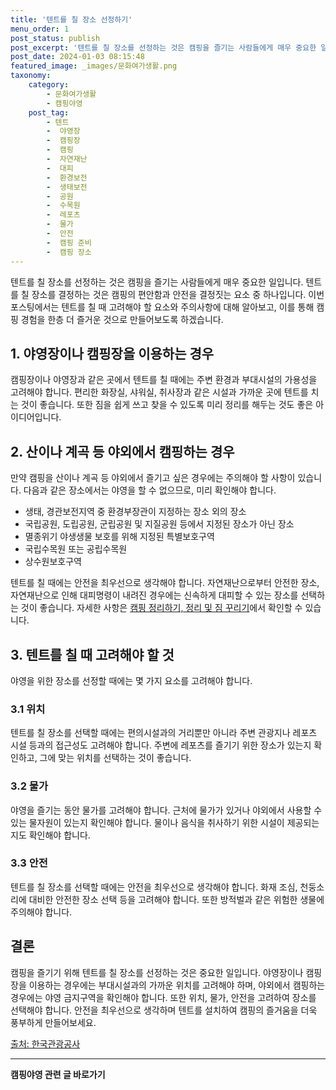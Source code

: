 ```yaml
---
title: '텐트를 칠 장소 선정하기'
menu_order: 1
post_status: publish
post_excerpt: '텐트를 칠 장소를 선정하는 것은 캠핑을 즐기는 사람들에게 매우 중요한 일입니다. 텐트를 칠 장소를 결정하는 것은 캠핑의 편안함과 안전을 결정짓는 요소 중 하나입니다. 이번 포스팅에서는 텐트를 칠 때 고려해야 할 요소와 주의사항에 대해 알아보고, 이를 통해 캠핑 경험을 한층 더 즐거운 것으로 만들어보도록 하겠습니다.'
post_date: 2024-01-03 08:15:48
featured_image: _images/문화여가생활.png
taxonomy:
    category:
        - 문화여가생활
        - 캠핑야영
    post_tag:
        - 텐트
        -  야영장
        -  캠핑장
        -  캠핑
        -  자연재난
        -  대피
        -  환경보전
        -  생태보전
        -  공원
        -  수목원
        -  레포츠
        -  물가
        -  안전
        -  캠핑 준비
        -  캠핑 장소
---
```




텐트를 칠 장소를 선정하는 것은 캠핑을 즐기는 사람들에게 매우 중요한 일입니다. 텐트를 칠 장소를 결정하는 것은 캠핑의 편안함과 안전을 결정짓는 요소 중 하나입니다. 이번 포스팅에서는 텐트를 칠 때 고려해야 할 요소와 주의사항에 대해 알아보고, 이를 통해 캠핑 경험을 한층 더 즐거운 것으로 만들어보도록 하겠습니다.

## 1. 야영장이나 캠핑장을 이용하는 경우

캠핑장이나 야영장과 같은 곳에서 텐트를 칠 때에는 주변 환경과 부대시설의 가용성을 고려해야 합니다. 편리한 화장실, 샤워실, 취사장과 같은 시설과 가까운 곳에 텐트를 치는 것이 좋습니다. 또한 짐을 쉽게 쓰고 찾을 수 있도록 미리 정리를 해두는 것도 좋은 아이디어입니다.

## 2. 산이나 계곡 등 야외에서 캠핑하는 경우

만약 캠핑을 산이나 계곡 등 야외에서 즐기고 싶은 경우에는 주의해야 할 사항이 있습니다. 다음과 같은 장소에서는 야영을 할 수 없으므로, 미리 확인해야 합니다.

- 생태, 경관보전지역 중 환경부장관이 지정하는 장소 외의 장소
- 국립공원, 도립공원, 군립공원 및 지질공원 등에서 지정된 장소가 아닌 장소
- 멸종위기 야생생물 보호를 위해 지정된 특별보호구역
- 국립수목원 또는 공립수목원
- 상수원보호구역

텐트를 칠 때에는 안전을 최우선으로 생각해야 합니다. 자연재난으로부터 안전한 장소, 자연재난으로 인해 대피명령이 내려진 경우에는 신속하게 대피할 수 있는 장소를 선택하는 것이 좋습니다. 자세한 사항은 [캠핑 정리하기, 정리 및 짐 꾸리기](https://blog.link)에서 확인할 수 있습니다.

## 3. 텐트를 칠 때 고려해야 할 것

야영을 위한 장소를 선정할 때에는 몇 가지 요소를 고려해야 합니다.

### 3.1 위치

텐트를 칠 장소를 선택할 때에는 편의시설과의 거리뿐만 아니라 주변 관광지나 레포츠 시설 등과의 접근성도 고려해야 합니다. 주변에 레포츠를 즐기기 위한 장소가 있는지 확인하고, 그에 맞는 위치를 선택하는 것이 좋습니다.

### 3.2 물가

야영을 즐기는 동안 물가를 고려해야 합니다. 근처에 물가가 있거나 야외에서 사용할 수 있는 물자원이 있는지 확인해야 합니다. 물이나 음식을 취사하기 위한 시설이 제공되는지도 확인해야 합니다.

### 3.3 안전

텐트를 칠 장소를 선택할 때에는 안전을 최우선으로 생각해야 합니다. 화재 조심, 천둥소리에 대비한 안전한 장소 선택 등을 고려해야 합니다. 또한 방적벌과 같은 위험한 생물에 주의해야 합니다.

## 결론

캠핑을 즐기기 위해 텐트를 칠 장소를 선정하는 것은 중요한 일입니다. 야영장이나 캠핑장을 이용하는 경우에는 부대시설과의 가까운 위치를 고려해야 하며, 야외에서 캠핑하는 경우에는 야영 금지구역을 확인해야 합니다. 또한 위치, 물가, 안전을 고려하여 장소를 선택해야 합니다. 안전을 최우선으로 생각하며 텐트를 설치하여 캠핑의 즐거움을 더욱 풍부하게 만들어보세요.

[출처: 한국관광공사](www.visitkorea.or.kr)
<!-- wp:separator -->
<hr class="wp-block-separator has-alpha-channel-opacity"/>
<!-- /wp:separator -->

<!-- wp:group {"backgroundColor":"base","layout":{"type":"constrained"}} -->
<div class="wp-block-group has-base-background-color has-background"><!-- wp:paragraph {"align":"center","fontSize":"medium"} -->
<p class="has-text-align-center has-large-font-size"><strong>캠핑야영 관련 글 바로가기</strong></p>
<!-- /wp:paragraph -->


<!-- wp:latest-posts
{"categories":[{"id":16146,"count":19,"description":"","link":"https://uknowlaw.com/category/%ec%ba%a0%ed%95%91%ec%95%bc%ec%98%81/","name":"캠핑야영","slug":"캠핑야영","taxonomy":"category","parent":0,"meta":[],"_links":{"self":[{"href":"https://uknowlaw.com/wp-json/wp/v2/categories/16146"}],"collection":[{"href":"https://uknowlaw.com/wp-json/wp/v2/categories"}],"about":[{"href":"https://uknowlaw.com/wp-json/wp/v2/taxonomies/category"}],"wp:post_type":[{"href":"https://uknowlaw.com/wp-json/wp/v2/posts?categories=16146"}],"curies":[{"name":"wp","href":"https://api.w.org/{rel}","templated":true}]}}],"postsToShow":100,"excerptLength":28,"postLayout":"grid","columns":2,"featuredImageAlign":"left","featuredImageSizeSlug":"large","fontSize":"small"} /--></div>
<!-- /wp:group -->
